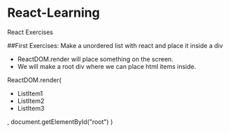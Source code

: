 # React-Learning
React Exercises

##First Exercises: Make a unordered list with react and place it inside a div
- ReactDOM.render will place something on the screen.
- We will make a root div where we can place html items inside.

ReactDOM.render(
    <ul><li>ListItem1</li><li>ListItem2</li><li>ListItem3</li></ul>,
    document.getElementById("root")
)